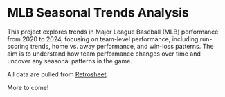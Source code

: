 # MLB Seasonal Trends Analysis

This project explores trends in Major League Baseball (MLB) performance from 2020 to 2024, focusing on team-level performance, including run-scoring trends, home vs. away performance, and win-loss patterns. 
The aim is to understand how team performance changes over time and uncover any seasonal patterns in the game.

All data are pulled from [Retrosheet](https://www.retrosheet.org).

More to come!